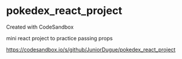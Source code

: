 # pokedex_react_project
Created with CodeSandbox

mini react project to practice passing props

https://codesandbox.io/s/github/JuniorDugue/pokedex_react_project

